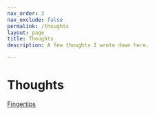 ```yaml
---
nav_order: 3
nav_exclude: false
permalink: /thoughts
layout: page
title: Thoughts
description: A few thoughts I wrote down here. 

---
```


# Thoughts

[Fingertips](/fingertips)
